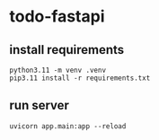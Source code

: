 # todo-fastapi

## install requirements
```
python3.11 -m venv .venv
pip3.11 install -r requirements.txt
```

## run server
`uvicorn app.main:app --reload`